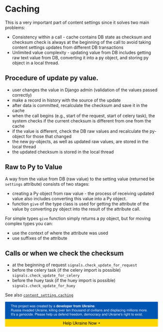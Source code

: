 # Caching

This is a very important part of content settings since it solves two main problems:

* Consistency within a call - cache contains DB state as checksum and checksum check is always at the beginning of the call to avoid taking content settings updates from different DB transactions 
* Unlimited value complexity - updating value from DB includes getting raw text value from DB, converting it into a py object, and storing py object in a local thread.

## Procedure of update py value.

* user changes the value in Django admin (validation of the values passed correctly)
* make a record in history with the source of the update
* after data is committed, recalculate the checksum and save it in the cache
* when the call begins (e.g., start of the request, start of celery task), the system checks if the current checksum is different from one from the cache
* if the value is different, check the DB raw values and recalculate the py-object for those that changed
* the new py-objects, as well as updated raw values, are stored in the local thread
* the updated checksum is stored in the local thread

## Raw to Py to Value

A way from the value from DB (raw value) to the setting value (returned be `settings` attribute) consists of two stages:

* creating a Py object from raw value - the process of receiving updated value also includes converting this value into a Py object.
* function `give` of the type class is used for getting the attribute of the value by converting py object into the result of the attribute call.

For simple types `give` function simply returns a py object, but for moving complex types you can:

* use the context of where the attribute was used
* use suffixes of the attribute

## Calls or when we check the checksum

* at the beginning of request `signals.check_update_for_request`
* before the celery task (if the celery import is possible) `signals.check_update_for_celery`
* before the huey task (if the huey import is possible) `signals.check_update_for_huey`

See also [`content_setting.caching`](source.md#caching)

[![Stand With Ukraine](https://raw.githubusercontent.com/vshymanskyy/StandWithUkraine/main/banner-direct-single.svg)](https://stand-with-ukraine.pp.ua)